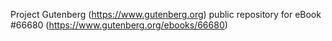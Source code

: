 Project Gutenberg (https://www.gutenberg.org) public repository for
eBook #66680 (https://www.gutenberg.org/ebooks/66680)
